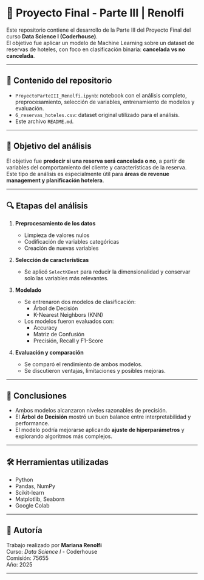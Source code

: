 # 🧠 Proyecto Final - Parte III | Renolfi

Este repositorio contiene el desarrollo de la Parte III del Proyecto Final del curso **Data Science I (Coderhouse)**.  
El objetivo fue aplicar un modelo de Machine Learning sobre un dataset de reservas de hoteles, con foco en clasificación binaria: **cancelada vs no cancelada**.

---

## 📁 Contenido del repositorio

- `ProyectoParteIII_Renolfi.ipynb`: notebook con el análisis completo, preprocesamiento, selección de variables, entrenamiento de modelos y evaluación.
- `6_reservas_hoteles.csv`: dataset original utilizado para el análisis.
- Este archivo `README.md`.

---

## 🧪 Objetivo del análisis

El objetivo fue **predecir si una reserva será cancelada o no**, a partir de variables del comportamiento del cliente y características de la reserva.  
Este tipo de análisis es especialmente útil para **áreas de revenue management y planificación hotelera**.

---

## 🔍 Etapas del análisis

1. **Preprocesamiento de los datos**
   - Limpieza de valores nulos
   - Codificación de variables categóricas
   - Creación de nuevas variables

2. **Selección de características**
   - Se aplicó `SelectKBest` para reducir la dimensionalidad y conservar solo las variables más relevantes.

3. **Modelado**
   - Se entrenaron dos modelos de clasificación:
     - Árbol de Decisión
     - K-Nearest Neighbors (KNN)
   - Los modelos fueron evaluados con:
     - Accuracy
     - Matriz de Confusión
     - Precisión, Recall y F1-Score

4. **Evaluación y comparación**
   - Se comparó el rendimiento de ambos modelos.
   - Se discutieron ventajas, limitaciones y posibles mejoras.

---

## 📌 Conclusiones

- Ambos modelos alcanzaron niveles razonables de precisión.
- El **Árbol de Decisión** mostró un buen balance entre interpretabilidad y performance.
- El modelo podría mejorarse aplicando **ajuste de hiperparámetros** y explorando algoritmos más complejos.

---

## 🛠 Herramientas utilizadas

- Python
- Pandas, NumPy
- Scikit-learn
- Matplotlib, Seaborn
- Google Colab

---

## 🚀 Autoría

Trabajo realizado por **Mariana Renolfi**  
Curso: *Data Science I* - Coderhouse  
Comisión: 75655  
Año: 2025

---
